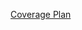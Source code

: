 [Coverage Plan](https://docs.google.com/spreadsheets/d/1fAYwuLFV1wkJxY9FFe2MRbiWwMovlgtAACCzunhRK7s/edit?gid=0#gid=0)
